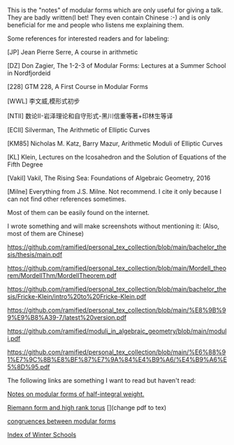 This is the "notes" of modular forms which are only useful for giving a talk. They are badly written(I bet! They even contain Chinese :-) and is only beneficial for me and people who listens me explaining them.



Some references for interested readers and for labeling:

[JP] Jean Pierre Serre, A course in arithmetic

[DZ] Don Zagier, The 1-2-3 of Modular Forms: Lectures at a Summer School in Nordfjordeid

[228] GTM 228, A First Course in Modular Forms

[WWL] 李文威,模形式初步

[NTII] 数论II-岩泽理论和自守形式-黑川信重等著+印林生等译

[ECII] Silverman, The Arithmetic of Elliptic Curves

[KM85] Nicholas M. Katz, Barry Mazur, Arithmetic Moduli of Elliptic Curves

[KL] Klein, Lectures on the Icosahedron and the Solution of Equations of the Fifth Degree

[Vakil] Vakil, The Rising Sea: Foundations of Algebraic Geometry, 2016

[Milne] Everything from J.S. Milne. Not recommend. I cite it only because I can not find other references sometimes.

Most of them can be easily found on the internet.



I wrote something and will make screenshots without mentioning it: (Also, most of them are Chinese)

https://github.com/ramified/personal_tex_collection/blob/main/bachelor_thesis/thesis/main.pdf

https://github.com/ramified/personal_tex_collection/blob/main/Mordell_theorem/MordellThm/MordellTheorem.pdf

https://github.com/ramified/personal_tex_collection/blob/main/bachelor_thesis/Fricke-Klein/intro%20to%20Fricke-Klein.pdf

https://github.com/ramified/personal_tex_collection/blob/main/%E8%9B%99%E9%B8%A39-7/latest%20version.pdf

https://github.com/ramified/moduli_in_algebraic_geometry/blob/main/moduli.pdf

https://github.com/ramified/personal_tex_collection/blob/main/%E6%88%91%E7%9C%8B%E8%BF%87%E7%9A%84%E4%B9%A6/%E4%B9%A6%E5%8D%95.pdf



The following links are something I want to read but haven't read:

[Notes on modular forms of half-integral weight.](https://www.ma.imperial.ac.uk/~buzzard/maths/research/notes/modular_forms_of_half_integral_weight.pdf)

[Riemann form and high rank torus](https://math.stanford.edu/~conrad/vigregroup/vigre04/abvaran.pdf) 
[](change pdf to tex)

[congruences between modular forms](https://swc-math.github.io/aws/2013/2013CalegariLectureNotes.pdf)

[Index of Winter Schools](https://swc-math.github.io/aws/index.html)